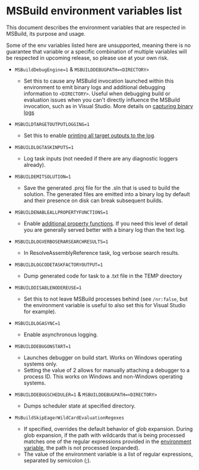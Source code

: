 # MSBuild environment variables list

This document describes the environment variables that are respected in MSBuild, its purpose and usage. 

Some of the env variables listed here are unsupported, meaning there is no guarantee that variable or a specific combination of multiple variables will be respected in upcoming release, so please use at your own risk.

* `MSBuildDebugEngine=1` & `MSBUILDDEBUGPATH=<DIRECTORY>`
  * Set this to cause any MSBuild invocation launched within this environment to emit binary logs and additional debugging information to `<DIRECTORY>`. Useful when debugging build or evaluation issues when you can't directly influence the MSBuild invocation, such as in Visual Studio. More details on [capturing binary logs](./Providing-Binary-Logs.md)
* `MSBUILDTARGETOUTPUTLOGGING=1`
   * Set this to enable [printing all target outputs to the log](https://learn.microsoft.com/archive/blogs/msbuild/displaying-target-output-items-using-the-console-logger).
* `MSBUILDLOGTASKINPUTS=1`
   * Log task inputs (not needed if there are any diagnostic loggers already).
 * `MSBUILDEMITSOLUTION=1`
   * Save the generated .proj file for the .sln that is used to build the solution. The generated files are emitted into a binary log by default and their presence on disk can break subsequent builds.
* `MSBUILDENABLEALLPROPERTYFUNCTIONS=1`
   * Enable [additional property functions](https://devblogs.microsoft.com/visualstudio/msbuild-property-functions/). If you need this level of detail you are generally served better with a binary log than the text log.
* `MSBUILDLOGVERBOSERARSEARCHRESULTS=1`
   * In ResolveAssemblyReference task, log verbose search results.
* `MSBUILDLOGCODETASKFACTORYOUTPUT=1`
   * Dump generated code for task to a <GUID>.txt file in the TEMP directory
* `MSBUILDDISABLENODEREUSE=1`
   * Set this to not leave MSBuild processes behind (see `/nr:false`, but the environment variable is useful to also set this for Visual Studio for example).
* `MSBUILDLOGASYNC=1`
   * Enable asynchronous logging.
* `MSBUILDDEBUGONSTART=1`
   * Launches debugger on build start. Works on Windows operating systems only.  
   * Setting the value of 2 allows for manually attaching a debugger to a process ID. This works on Windows and non-Windows operating systems.
* `MSBUILDDEBUGSCHEDULER=1` & `MSBUILDDEBUGPATH=<DIRECTORY>`
   * Dumps scheduler state at specified directory.

* `MsBuildSkipEagerWildCardEvaluationRegexes`
  *  If specified, overrides the default behavior of glob expansion. During glob expansion, if the path with wildcards that is being processed matches one of the regular expressions provided in the [environment variable](#msbuildskipeagerwildcardevaluationregexes), the path is not processed (expanded). 
  * The value of the environment  variable is a list of regular expressions, separated by semicolon (;).